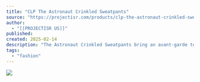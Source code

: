 ```yaml
---
title: "CLP The Astronaut Crinkled Sweatpants"
source: "https://projectisr.com/products/clp-the-astronaut-crinkled-sweatpants?_pos=2&_psq=clp+a&_ss=e&_v=1.0&utm_source=facebook_ads&utm_medium=ads&utm_campaign=ABO+-+CAROUSELS+-+SPECIFIC&utm_content=Items+jan+8+set+2&utm_term=CLP+Astronaut&placement=Instagram_Stories&ad_set_id=120214783654030498&ad_id=120214783654010498&nbt=nb%3Afb%3Aig%3A120212076006070498%3A120214783654030498%3A120214783654010498&nb_placement=Instagram_Stories&Meta_Audience_Segments=New_Audience&campaign_id=120212076006070498"
author:
  - "[[PROJECTISR US]]"
published:
created: 2025-02-14
description: "The Astronaut Crinkled Sweatpants bring an avant-garde touch to streetwear with their unique crinkled design, adding texture and depth to a classic silhouette. These sweatpants feature functional pockets on the front and a single pocket at the back, blending style with utility. Crafted from premium fabric, they offer b"
tags:
  - "fashion"
---
```



![](https://projectisr.com/cdn/shop/files/4_667fd8be-d212-46d8-89e3-0033ddd03c17.jpg?v=1736453951)